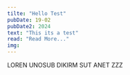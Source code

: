 ```yaml
---
tilte: "Hello Test"
pubDate: 19-02
pubDate2: 2024
text: "This its a test"
read: "Read More..."
img:
---
```


LOREN UNOSUB DIKIRM SUT ANET ZZZ